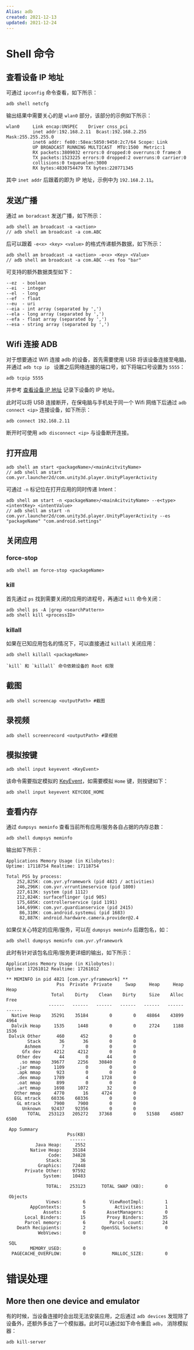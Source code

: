 ```yaml
---
Alias: adb
created: 2021-12-13
updated: 2021-12-24
---
```


# Shell 命令

## 查看设备 IP 地址

可通过 `ipconfig` 命令查看，如下所示：
```shell
adb shell netcfg
```

输出结果中需要关心的是 `wlan0` 部分，该部分的示例如下所示：
```text
wlan0     Link encap:UNSPEC    Driver cnss_pci
          inet addr:192.168.2.11  Bcast:192.168.2.255  Mask:255.255.255.0
          inet6 addr: fe80::58ea:5850:9450:2c7/64 Scope: Link
          UP BROADCAST RUNNING MULTICAST  MTU:1500  Metric:1
          RX packets:3809032 errors:0 dropped:0 overruns:0 frame:0
          TX packets:1523225 errors:0 dropped:2 overruns:0 carrier:0
          collisions:0 txqueuelen:3000
          RX bytes:4830754479 TX bytes:220771345
```

其中 `inet addr` 后跟着的即为 IP 地址，示例中为 `192.168.2.11`。

## 发送广播

通过 `am boradcast` 发送广播，如下所示：
```shell
adb shell am broadcast -a <action>
// adb shell am broadcast -a com.ABC
```

后可以跟着 `-e<x> <key> <value>` 的格式传递额外数据，如下所示：
```shell
adb shell am broadcast -a <action> -e<x> <Key> <Value>
// adb shell am broadcast -a com.ABC --es foo "bar"
```

可支持的额外数据类型如下：
```text
--ez  - boolean  
--ei  - integer  
--el  - long  
--ef  - float  
--eu  - uri  
--eia - int array (separated by ',')  
--ela - long array (separated by ',')  
--efa - float array (separated by ',')  
--esa - string array (separated by ',')
```

## Wifi 连接 ADB

对于想要通过 Wifi 连接 adb 的设备，首先需要使用 USB 将该设备连接至电脑，并通过 `adb tcp ip ` 设置之后网络连接的端口号，如下将端口号设置为 `5555`：
```shell
adb tcpip 5555

```

并参考 [查看设备 IP 地址](#查看设备%20IP%20地址) 记录下设备的 IP 地址。

此时可以将 USB 连接断开，在保电脑与手机处于同一个 Wifi 网络下后通过 `adb connect <ip>` 连接设备，如下所示：
```
adb connect 192.168.2.11
```

断开时可使用 `adb disconnect <ip>` 与设备断开连接。

## 打开应用

```shell
adb shell am start <packageName>/<mainAcitvityName>
// adb shell am start com.yvr.launcher2d/com.unity3d.player.UnityPlayerActivity
```

可通过 `-n` 标记位在打开应用的同时传递 Intent：

```shell
adb shell am start -n <packageName>/<mainAcitvityName> --e<type> <intentKey> <intentValue>
// adb shell am start -n com.yvr.launcher2d/com.unity3d.player.UnityPlayerActivity --es "packageName" "com.android.settings"
```

## 关闭应用

### force-stop

```shell
adb shell am force-stop <packageName>
```

### kill

首先通过 `ps` 找到需要关闭的应用的进程号，再通过 `kill` 命令关闭：
```shell
adb shell ps -A |grep <searchPattern>
adb shell kill <processID>
```

### killall

如果在已知应用包名的情况下，可以直接通过 `killall` 关闭应用：
```shell
adb shell killall <packageName>
```

```ad-warning
`kill` 和 `killall` 命令依赖设备的 Root 权限
```

## 截图

```shell
adb shell screencap <outputPath> #截图
```

## 录视频

```shell
adb shell screenrecord <outputPath> #录视频
```

## 模拟按键

```shell
adb shell input keyevent <KeyEvent>
```

该命令需要指定模拟的 [KeyEvent](https://developer.android.com/reference/android/view/KeyEvent)，如需要模拟 `Home` 键，则按键如下：
```shell
adb shell input keyevent KEYCODE_HOME
```

## 查看内存

通过 `dumpsys meminfo` 查看当前所有应用/服务各自占据的内存总数：
```shell
adb shell dumpsys meminfo
```

输出如下所示：
```text
Applications Memory Usage (in Kilobytes):
Uptime: 17118754 Realtime: 17118754

Total PSS by process:
    252,825K: com.yvr.yframework (pid 4821 / activities)
    246,296K: com.yvr.vrruntimeservice (pid 1800)
    227,613K: system (pid 1112)
    212,824K: surfaceflinger (pid 905)
    175,685K: controllerservice (pid 1191)
    144,699K: com.yvr.guardianservice (pid 2415)
     86,310K: com.android.systemui (pid 1683)
     82,887K: android.hardware.camera.provider@2.4
```

如果仅关心特定的应用/服务，可以在 `dumpsys meminfo` 后跟包名，如：
```shell
adb shell dumpsys meminfo com.yvr.yframework
```

此时有针对该包名应用/服务更详细的输出，如下所示：
```text
Applications Memory Usage (in Kilobytes):
Uptime: 17261012 Realtime: 17261012

** MEMINFO in pid 4821 [com.yvr.yframework] **
                   Pss  Private  Private     Swap     Heap     Heap     Heap
                 Total    Dirty    Clean    Dirty     Size    Alloc     Free
                ------   ------   ------   ------   ------   ------   ------
  Native Heap    35291    35184        0        0    48864    43899     4964
  Dalvik Heap     1535     1448        0        0     2724     1188     1536
 Dalvik Other      460      452        0        0
        Stack       36       36        0        0
       Ashmem        7        0        0        0
      Gfx dev     4212     4212        0        0
    Other dev       44        0       44        0
     .so mmap    39677     2256    30840        0
    .jar mmap     1109        0        0        0
    .apk mmap      923        0        0        0
    .dex mmap     1789        4     1728        0
    .oat mmap      899        0        0        0
    .art mmap     1698     1072       32        0
   Other mmap     4770       16     4724        0
   EGL mtrack    60336    60336        0        0
    GL mtrack     7900     7900        0        0
      Unknown    92437    92356        0        0
        TOTAL   253123   205272    37368        0    51588    45087     6500

 App Summary
                       Pss(KB)
                        ------
           Java Heap:     2552
         Native Heap:    35184
                Code:    34828
               Stack:       36
            Graphics:    72448
       Private Other:    97592
              System:    10483

               TOTAL:   253123      TOTAL SWAP (KB):        0

 Objects
               Views:        6         ViewRootImpl:        1
         AppContexts:        5           Activities:        1
              Assets:        6        AssetManagers:        0
       Local Binders:       15        Proxy Binders:       35
       Parcel memory:        6         Parcel count:       24
    Death Recipients:        2      OpenSSL Sockets:        0
            WebViews:        0

 SQL
         MEMORY_USED:        0
  PAGECACHE_OVERFLOW:        0          MALLOC_SIZE:        0
```

# 错误处理

## More then one device and emulator

有的时候，当设备连接时会出现无法安装应用，之后通过 `adb devices` 发现除了设备外，还额外多出了一个模拟器。此时可以通过如下命令重启 `adb`， 消除模拟器：

```bash
adb kill-server
```